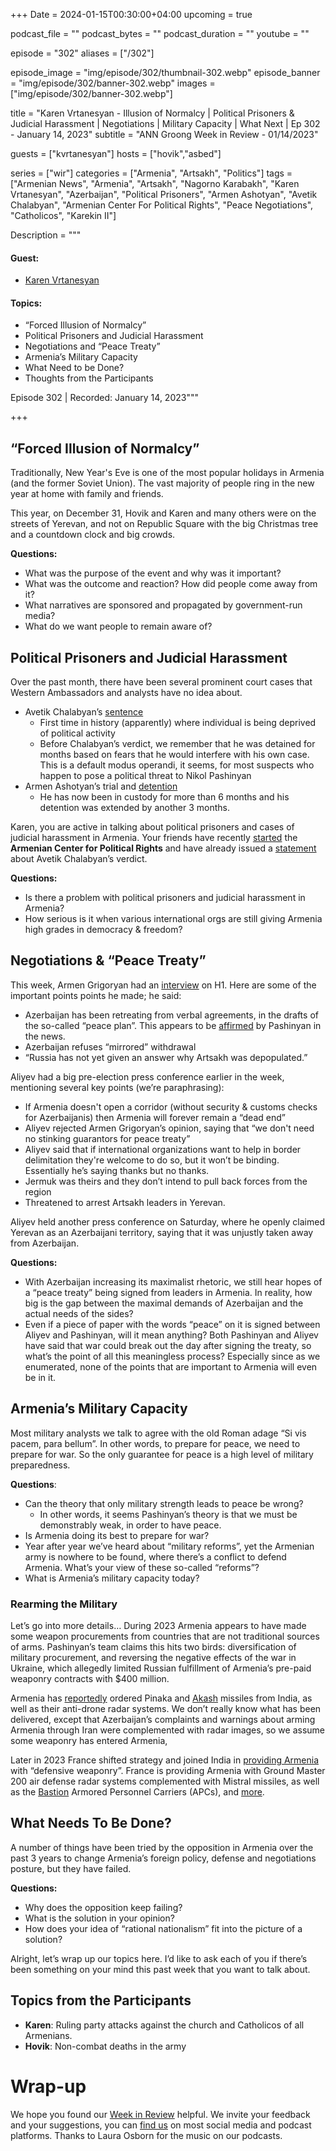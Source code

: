 +++
Date = 2024-01-15T00:30:00+04:00
upcoming = true

podcast_file = ""
podcast_bytes = ""
podcast_duration = ""
youtube = ""

episode = "302"
aliases = ["/302"]

episode_image = "img/episode/302/thumbnail-302.webp"
episode_banner = "img/episode/302/banner-302.webp"
images = ["img/episode/302/banner-302.webp"]

title = "Karen Vrtanesyan - Illusion of Normalcy | Political Prisoners & Judicial Harassment | Negotiations | Military Capacity | What Next | Ep 302 - January 14, 2023"
subtitle = "ANN Groong Week in Review - 01/14/2023"

guests = ["kvrtanesyan"]
hosts = ["hovik","asbed"]

series = ["wir"]
categories = ["Armenia", "Artsakh", "Politics"]
tags = ["Armenian News", "Armenia", "Artsakh", "Nagorno Karabakh", "Karen Vrtanesyan", "Azerbaijan", "Political Prisoners", "Armen Ashotyan", "Avetik Chalabyan", "Armenian Center For Political Rights", "Peace Negotiations", "Catholicos", "Karekin II"]

Description = """

#### Guest:
* [Karen Vrtanesyan](/guest/kvrtanesyan)

#### Topics:
* “Forced Illusion of Normalcy”
* Political Prisoners and Judicial Harassment
* Negotiations and “Peace Treaty”
* Armenia’s Military Capacity
* What Need to be Done?
* Thoughts from the Participants

Episode 302 | Recorded: January 14, 2023"""

+++

## “Forced Illusion of Normalcy”

Traditionally, New Year's Eve is one of the most popular holidays in Armenia (and the former Soviet Union). The vast majority of people ring in the new year at home with family and friends.

This year, on December 31, Hovik and Karen and many others were on the streets of Yerevan, and not on Republic Square with the big Christmas tree and a countdown clock and big crowds.

**Questions:**
* What was the purpose of the event and why was it important?
* What was the outcome and reaction? How did people come away from it?
* What narratives are sponsored and propagated by government-run media?
* What do we want people to remain aware of?


## Political Prisoners and Judicial Harassment

Over the past month, there have been several prominent court cases that Western Ambassadors and analysts have no idea about.

* Avetik Chalabyan’s [sentence](https://www.panorama.am/en/news/2023/12/13/opposition-activist-charges/2939270)
    * First time in history (apparently) where individual is being deprived of political activity
    * Before Chalabyan’s verdict, we remember that he was detained for months based on fears that he would interfere with his own case. This is a default modus operandi, it seems, for most suspects who happen to pose a political threat to Nikol Pashinyan
* Armen Ashotyan’s trial and [detention](https://www.azatutyun.am/a/32767431.html)
    * He has now been in custody for more than 6 months and his detention was extended by another 3 months.

Karen, you are active in talking about political prisoners and cases of judicial harassment in Armenia. Your friends have recently [started](https://step1.am/blog/2023/12/13/8306/) the **Armenian Center for Political Rights** and have already issued a [statement](https://armhels.com/wp-content/uploads/2024/01/Joint_Report_HCA_ACPR_10.01.2024_ARM.pdf?fbclid=IwAR3mDviEX9CqEEAs1QFf9Q6I-YYvVTtxY7Qt1YOPxMzVjFP9U3CVCoIMOGE) about Avetik Chalabyan’s verdict.

**Questions:**
* Is there a problem with political prisoners and judicial harassment in Armenia?
* How serious is it when various international orgs are still giving Armenia high grades in democracy & freedom?


## Negotiations & “Peace Treaty”

This week, Armen Grigoryan had an [interview](https://www.1tv.am/en/video/Interview-with-Armen-Grigoryan/220209) on H1. Here are some of the important points points he made; he said:



* Azerbaijan has been retreating from verbal agreements, in the drafts of the so-called “peace plan”. This appears to be [affirmed](https://armenpress.am/eng/news/1127976.html) by Pashinyan in the news.
* Azerbaijan refuses “mirrored” withdrawal
* “Russia has not yet given an answer why Artsakh was depopulated.”

Aliyev had a big pre-election press conference earlier in the week, mentioning several key points (we’re paraphrasing):
* If Armenia doesn't open a corridor (without security & customs checks for Azerbaijanis) then Armenia will forever remain a “dead end”
* Aliyev rejected Armen Grigoryan’s opinion, saying that “we don't need no stinking guarantors for peace treaty”
* Aliyev said that if international organizations want to help in border delimitation they're welcome to do so, but it won’t be binding. Essentially he’s saying thanks but no thanks.
* Jermuk was theirs and they don’t intend to pull back forces from the region
* Threatened to arrest Artsakh leaders in Yerevan.

Aliyev held another press conference on Saturday, where he openly claimed Yerevan as an Azerbaijani territory, saying that it was unjustly taken away from Azerbaijan.

**Questions:**
* With Azerbaijan increasing its maximalist rhetoric, we still hear hopes of a “peace treaty” being signed from leaders in Armenia. In reality, how big is the gap between the maximal demands of Azerbaijan and the actual needs of the sides?
* Even if a piece of paper with the words “peace” on it is signed between Aliyev and Pashinyan, will it mean anything? Both Pashinyan and Aliyev have said that war could break out the day after signing the treaty, so what’s the point of all this meaningless process? Especially since as we enumerated, none of the points that are important to Armenia will even be in it.


## Armenia’s Military Capacity

Most military analysts we talk to agree with the old Roman adage “Si vis pacem, para bellum”. In other words, to prepare for peace, we need to prepare for war. So the only guarantee for peace is a high level of military preparedness.

**Questions**:
* Can the theory that only military strength leads to peace be wrong?
    * In other words, it seems Pashinyan’s theory is that we must be demonstrably weak, in order to have peace.
* Is Armenia doing its best to prepare for war?
* Year after year we’ve heard about “military reforms”, yet the Armenian army is nowhere to be found, where there’s a conflict to defend Armenia. What’s your view of these so-called “reforms”?
* What is Armenia’s military capacity today?


### Rearming the Military

Let’s go into more details… During 2023 Armenia appears to have made some weapon procurements from countries that are not traditional sources of arms. Pashinyan’s team claims this hits two birds: diversification of military procurement, and reversing the negative effects of the war in Ukraine, which allegedly limited Russian fulfillment of Armenia’s pre-paid weaponry contracts with $400 million.

Armenia has [reportedly](https://www.eurasiantimes.com/france-joins-india-to-arm-armenia-against-azerbaijan/) ordered Pinaka and [Akash](https://www.eurasiantimes.com/akash-missiles-armenia-emerges-prime-contender/) missiles from India, as well as their anti-drone radar systems. We don’t really know what has been delivered, except that Azerbaijan’s complaints and warnings about arming Armenia through Iran were complemented with radar images, so we assume some weaponry has entered Armenia,

Later in 2023 France shifted strategy and joined India in [providing Armenia](https://www.barrons.com/news/france-announces-sale-of-defensive-weapons-to-armenia-890aa2bb) with “defensive weaponry”. France is providing Armenia with Ground Master 200 air defense radar systems complemented with Mistral missiles, as well as the [Bastion](https://www.armyrecognition.com/defense_news_november_2023_global_security_army_industry/france_secretly_deliver_at_least_22_bastion_4x4_apcs_to_armenia.html#google_vignette) Armored Personnel Carriers (APCs), and [more](https://www.ouest-france.fr/europe/armenie/des-vehicules-de-transport-de-troupes-bastion-livres-a-larmenie-8121f358-81f9-11ee-a407-397218b61e71).


## What Needs To Be Done?

A number of things have been tried by the opposition in Armenia over the past 3 years to change Armenia’s foreign policy, defense and negotiations posture, but they have failed.

**Questions:**
* Why does the opposition keep failing?
* What is the solution in your opinion?
* How does your idea of “rational nationalism” fit into the picture of a solution?

Alright, let’s wrap up our topics here. I’d like to ask each of you if there’s been something on your mind this past week that you want to talk about.


## Topics from the Participants
* **Karen**: Ruling party attacks against the church and Catholicos of all Armenians.
* **Hovik**: Non-combat deaths in the army

# Wrap-up

We hope you found our [Week in Review](https://podcasts.groong.org/) helpful. We invite your feedback and your suggestions, you can [find us](https://linktr.ee/groong) on most social media and podcast platforms. Thanks to Laura Osborn for the music on our podcasts.
